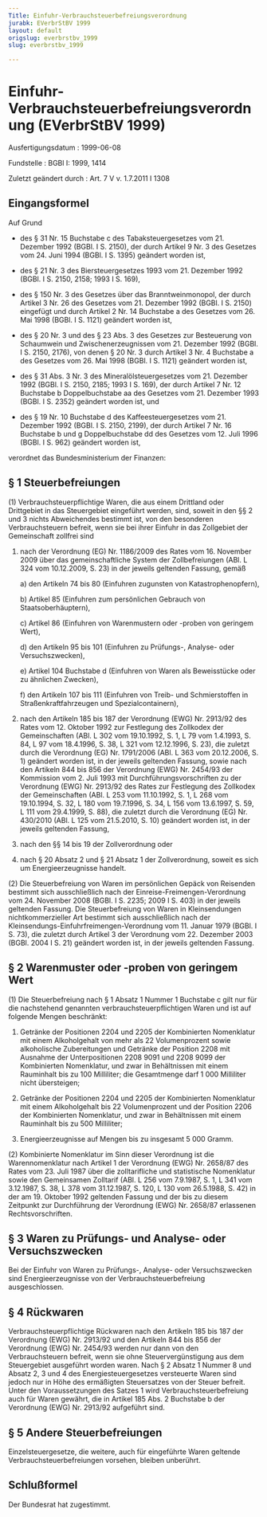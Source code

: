 ```yaml
---
Title: Einfuhr-Verbrauchsteuerbefreiungsverordnung
jurabk: EVerbrStBV 1999
layout: default
origslug: everbrstbv_1999
slug: everbrstbv_1999

---
```


# Einfuhr-Verbrauchsteuerbefreiungsverordnung (EVerbrStBV 1999)

Ausfertigungsdatum
:   1999-06-08

Fundstelle
:   BGBl I: 1999, 1414

Zuletzt geändert durch
:   Art. 7 V v. 1.7.2011 I 1308


## Eingangsformel

Auf Grund

-   des § 31 Nr. 15 Buchstabe c des Tabaksteuergesetzes vom 21. Dezember 1992 (BGBl. I S. 2150), der durch Artikel 9 Nr. 3 des Gesetzes vom 24. Juni 1994 (BGBl. I S. 1395) geändert worden ist,


-   des § 21 Nr. 3 des Biersteuergesetzes 1993 vom 21. Dezember 1992 (BGBl. I S. 2150, 2158; 1993 I S. 169),


-   des § 150 Nr. 3 des Gesetzes über das Branntweinmonopol, der durch Artikel 3 Nr. 26 des Gesetzes vom 21. Dezember 1992 (BGBl. I S. 2150) eingefügt und durch Artikel 2 Nr. 14 Buchstabe a des Gesetzes vom 26. Mai 1998 (BGBl. I S. 1121) geändert worden ist,


-   des § 20 Nr. 3 und des § 23 Abs. 3 des Gesetzes zur Besteuerung von Schaumwein und Zwischenerzeugnissen vom 21. Dezember 1992 (BGBl. I S. 2150, 2176), von denen § 20 Nr. 3 durch Artikel 3 Nr. 4 Buchstabe a des Gesetzes vom 26. Mai 1998 (BGBl. I S. 1121) geändert worden ist,


-   des § 31 Abs. 3 Nr. 3 des Mineralölsteuergesetzes vom 21. Dezember 1992 (BGBl. I S. 2150, 2185; 1993 I S. 169), der durch Artikel 7 Nr. 12 Buchstabe b Doppelbuchstabe aa des Gesetzes vom 21. Dezember 1993 (BGBl. I S. 2352) geändert worden ist, und


-   des § 19 Nr. 10 Buchstabe d des Kaffeesteuergesetzes vom 21. Dezember 1992 (BGBl. I S. 2150, 2199), der durch Artikel 7 Nr. 16 Buchstabe b und g Doppelbuchstabe dd des Gesetzes vom 12. Juli 1996 (BGBl. I S. 962) geändert worden ist,



verordnet das Bundesministerium der Finanzen:


## § 1 Steuerbefreiungen

(1) Verbrauchsteuerpflichtige Waren, die aus einem Drittland oder Drittgebiet in das Steuergebiet eingeführt werden, sind, soweit in den §§ 2 und 3 nichts Abweichendes bestimmt ist, von den besonderen Verbrauchsteuern befreit, wenn sie bei ihrer Einfuhr in das Zollgebiet der Gemeinschaft zollfrei sind

1.  nach der Verordnung (EG) Nr. 1186/2009 des Rates vom 16. November 2009 über das gemeinschaftliche System der Zollbefreiungen (ABl. L 324 vom 10.12.2009, S. 23) in der jeweils geltenden Fassung, gemäß

    a)  den Artikeln 74 bis 80 (Einfuhren zugunsten von Katastrophenopfern),


    b)  Artikel 85 (Einfuhren zum persönlichen Gebrauch von Staatsoberhäuptern),


    c)  Artikel 86 (Einfuhren von Warenmustern oder -proben von geringem Wert),


    d)  den Artikeln 95 bis 101 (Einfuhren zu Prüfungs-, Analyse- oder Versuchszwecken),


    e)  Artikel 104 Buchstabe d (Einfuhren von Waren als Beweisstücke oder zu ähnlichen Zwecken),


    f)  den Artikeln 107 bis 111 (Einfuhren von Treib- und Schmierstoffen in Straßenkraftfahrzeugen und Spezialcontainern),





2.  nach den Artikeln 185 bis 187 der Verordnung (EWG) Nr. 2913/92 des Rates vom 12. Oktober 1992 zur Festlegung des Zollkodex der Gemeinschaften (ABl. L 302 vom 19.10.1992, S. 1, L 79 vom 1.4.1993, S. 84, L 97 vom 18.4.1996, S. 38, L 321 vom 12.12.1996, S. 23), die zuletzt durch die Verordnung (EG) Nr. 1791/2006 (ABl. L 363 vom 20.12.2006, S. 1) geändert worden ist, in der jeweils geltenden Fassung, sowie nach den Artikeln 844 bis 856 der Verordnung (EWG) Nr. 2454/93 der Kommission vom 2. Juli 1993 mit Durchführungsvorschriften zu der Verordnung (EWG) Nr. 2913/92 des Rates zur Festlegung des Zollkodex der Gemeinschaften (ABl. L 253 vom 11.10.1992, S. 1, L 268 vom 19.10.1994, S. 32, L 180 vom 19.7.1996, S. 34, L 156 vom 13.6.1997, S. 59, L 111 vom 29.4.1999, S. 88), die zuletzt durch die Verordnung (EG) Nr. 430/2010 (ABl. L 125 vom 21.5.2010, S. 10) geändert worden ist, in der jeweils geltenden Fassung,


3.  nach den §§ 14 bis 19 der Zollverordnung oder


4.  nach § 20 Absatz 2 und § 21 Absatz 1 der Zollverordnung, soweit es sich um Energieerzeugnisse handelt.




(2) Die Steuerbefreiung von Waren im persönlichen Gepäck von Reisenden bestimmt sich ausschließlich nach der Einreise-Freimengen-Verordnung vom 24. November 2008 (BGBl. I S. 2235; 2009 I S. 403) in der jeweils geltenden Fassung. Die Steuerbefreiung von Waren in Kleinsendungen nichtkommerzieller Art bestimmt sich ausschließlich nach der Kleinsendungs-Einfuhrfreimengen-Verordnung vom 11. Januar 1979 (BGBl. I S. 73), die zuletzt durch Artikel 3 der Verordnung vom 22. Dezember 2003 (BGBl. 2004 I S. 21) geändert worden ist, in der jeweils geltenden Fassung.


## § 2 Warenmuster oder -proben von geringem Wert

(1) Die Steuerbefreiung nach § 1 Absatz 1 Nummer 1 Buchstabe c gilt nur für die nachstehend genannten verbrauchsteuerpflichtigen Waren und ist auf folgende Mengen beschränkt:

1.  Getränke der Positionen 2204 und 2205 der Kombinierten Nomenklatur mit einem Alkoholgehalt von mehr als 22 Volumenprozent sowie alkoholische Zubereitungen und Getränke der Position 2208 mit Ausnahme der Unterpositionen 2208 9091 und 2208 9099 der Kombinierten Nomenklatur, und zwar in Behältnissen mit einem Rauminhalt bis zu 100 Milliliter; die Gesamtmenge darf 1 000 Milliliter nicht übersteigen;


2.  Getränke der Positionen 2204 und 2205 der Kombinierten Nomenklatur mit einem Alkoholgehalt bis 22 Volumenprozent und der Position 2206 der Kombinierten Nomenklatur, und zwar in Behältnissen mit einem Rauminhalt bis zu 500 Milliliter;


3.  Energieerzeugnisse auf Mengen bis zu insgesamt 5 000 Gramm.




(2) Kombinierte Nomenklatur im Sinn dieser Verordnung ist die Warennomenklatur nach Artikel 1 der Verordnung (EWG) Nr. 2658/87 des Rates vom 23. Juli 1987 über die zolltarifliche und statistische Nomenklatur sowie den Gemeinsamen Zolltarif (ABl. L 256 vom 7.9.1987, S. 1, L 341 vom 3.12.1987, S. 38, L 378 vom 31.12.1987, S. 120, L 130 vom 26.5.1988, S. 42) in der am 19. Oktober 1992 geltenden Fassung und der bis zu diesem Zeitpunkt zur Durchführung der Verordnung (EWG) Nr. 2658/87 erlassenen Rechtsvorschriften.


## § 3 Waren zu Prüfungs- und Analyse- oder Versuchszwecken

Bei der Einfuhr von Waren zu Prüfungs-, Analyse- oder Versuchszwecken sind Energieerzeugnisse von der Verbrauchsteuerbefreiung ausgeschlossen.


## § 4 Rückwaren

Verbrauchsteuerpflichtige Rückwaren nach den Artikeln 185 bis 187 der Verordnung (EWG) Nr. 2913/92 und den Artikeln 844 bis 856 der Verordnung (EWG) Nr. 2454/93 werden nur dann von den Verbrauchsteuern befreit, wenn sie ohne Steuervergünstigung aus dem Steuergebiet ausgeführt worden waren. Nach § 2 Absatz 1 Nummer 8 und Absatz 2, 3 und 4 des Energiesteuergesetzes versteuerte Waren sind jedoch nur in Höhe des ermäßigten Steuersatzes von der Steuer befreit. Unter den Voraussetzungen des Satzes 1 wird Verbrauchsteuerbefreiung auch für Waren gewährt, die in Artikel 185 Abs. 2 Buchstabe b der Verordnung (EWG) Nr. 2913/92 aufgeführt sind.


## § 5 Andere Steuerbefreiungen

Einzelsteuergesetze, die weitere, auch für eingeführte Waren geltende Verbrauchsteuerbefreiungen vorsehen, bleiben unberührt.


## Schlußformel

Der Bundesrat hat zugestimmt.

